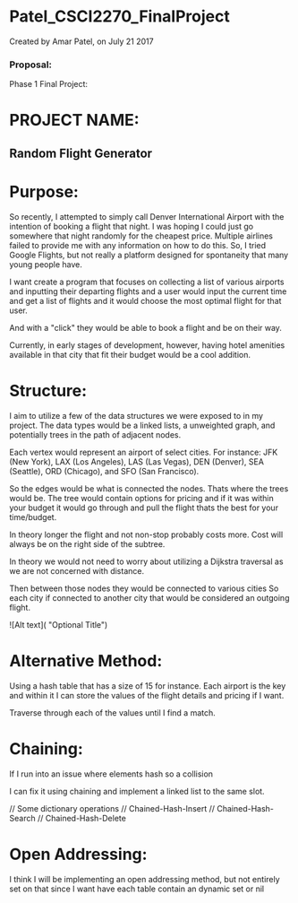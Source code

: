 # Patel_CSCI2270_FinalProject
Created by Amar Patel, on July 21 2017

### Proposal:
Phase 1 Final Project:


# PROJECT NAME: 
## Random Flight Generator

# Purpose: 
So recently, I attempted to simply call Denver International Airport
with the intention of booking a flight that night. I was hoping I could just go
somewhere that night randomly for the cheapest price. Multiple airlines failed
to provide me with any information on how to do this. So, I tried Google Flights,
but not really a platform designed for spontaneity that many young people have.

I want create a program that focuses on collecting a list of various airports and
inputting their departing flights and a user would input the current time and get a
list of flights and it would choose the most optimal flight for that user.

And with a "click" they would be able to book a flight and be on their way.

Currently, in early stages of development, however, having hotel amenities available
in that city that fit their budget would be a cool addition.

# Structure:

I aim to utilize a few of the data structures we were exposed to in my project.
The data types would be a linked lists, a unweighted graph, and potentially trees in the path
of adjacent nodes.

Each vertex would represent an airport of select cities.
For instance: JFK (New York), LAX (Los Angeles), LAS (Las Vegas), DEN (Denver),
SEA (Seattle), ORD (Chicago), and SFO (San Francisco).

So the edges would be what is connected the nodes. Thats where the trees would be.
The tree would contain options for pricing and if it was within your budget it would go through and pull
the flight thats the best for your time/budget.

In theory longer the flight and not non-stop probably costs more.
Cost will always be on the right side of the subtree.

In theory we would not need to worry about utilizing a Dijkstra traversal as we are not concerned
with distance.

Then between those nodes they would be connected to various cities
So each city if connected to another city that would be considered an outgoing flight.

![Alt text]( "Optional Title")


# Alternative Method:

Using a hash table that has a size of 15 for instance. Each airport is the key and
within it I can store the values of the flight details and pricing if I want.

Traverse through each of the values until I find a match.

# Chaining:

If I run into an issue where elements hash so a collision

I can fix it using chaining and implement a linked list to the same slot.

// Some dictionary operations
// Chained-Hash-Insert
// Chained-Hash-Search
// Chained-Hash-Delete

# Open Addressing:
I think I will be implementing an open addressing method, but not entirely set on that
since I want have each table  contain an dynamic set or nil
